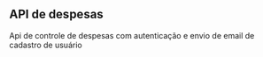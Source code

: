## API de despesas

Api de controle de despesas com autenticação e envio de email de cadastro de usuário
